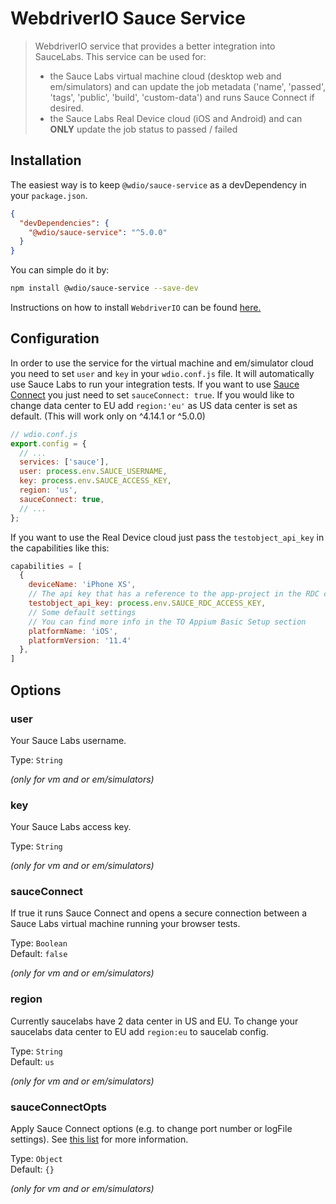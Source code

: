 WebdriverIO Sauce Service
=========================

> WebdriverIO service that provides a better integration into SauceLabs. This service can be used for:
> - the Sauce Labs virtual machine cloud (desktop web and em/simulators) and can update the job metadata ('name', 'passed', 'tags', 'public', 'build', 'custom-data') and runs Sauce Connect if desired.
> - the Sauce Labs Real Device cloud (iOS and Android) and can **ONLY** update the job status to passed / failed

## Installation

The easiest way is to keep `@wdio/sauce-service` as a devDependency in your `package.json`.

```json
{
  "devDependencies": {
    "@wdio/sauce-service": "^5.0.0"
  }
}
```

You can simple do it by:

```bash
npm install @wdio/sauce-service --save-dev
```

Instructions on how to install `WebdriverIO` can be found [here.](https://webdriver.io/docs/gettingstarted.html)

## Configuration

In order to use the service for the virtual machine and em/simulator cloud you need to set `user` and `key` in your `wdio.conf.js` file. It will automatically
use Sauce Labs to run your integration tests. If you want to use [Sauce Connect](https://wiki.saucelabs.com/display/DOCS/Sauce+Connect+Proxy)
you just need to set `sauceConnect: true`. If you would like to change data center to EU add `region:'eu'` as US data center is set as default. (This will work only on ^4.14.1 or ^5.0.0)

```js
// wdio.conf.js
export.config = {
  // ...
  services: ['sauce'],
  user: process.env.SAUCE_USERNAME,
  key: process.env.SAUCE_ACCESS_KEY,
  region: 'us',
  sauceConnect: true,
  // ...
};
```

If you want to use the Real Device cloud just pass the `testobject_api_key` in the capabilities like this:

```js
capabilities = [
  {
    deviceName: 'iPhone XS',
    // The api key that has a reference to the app-project in the RDC cloud
    testobject_api_key: process.env.SAUCE_RDC_ACCESS_KEY,
    // Some default settings
    // You can find more info in the TO Appium Basic Setup section
    platformName: 'iOS',
    platformVersion: '11.4'
  },
]
```

## Options

### user
Your Sauce Labs username.

Type: `String`

*(only for vm and or em/simulators)*

### key
Your Sauce Labs access key.

Type: `String`

*(only for vm and or em/simulators)*

### sauceConnect
If true it runs Sauce Connect and opens a secure connection between a Sauce Labs virtual machine running your browser tests.

Type: `Boolean`<br>
Default: `false`

*(only for vm and or em/simulators)*

### region
Currently saucelabs have 2 data center in US and EU. To change your saucelabs data center to EU add `region:eu` to saucelab config.

Type: `String`<br>
Default: `us`

*(only for vm and or em/simulators)*

### sauceConnectOpts
Apply Sauce Connect options (e.g. to change port number or logFile settings). See [this list](https://github.com/bermi/sauce-connect-launcher#advanced-usage) for more information.

Type: `Object`<br>
Default: `{}`

*(only for vm and or em/simulators)*
